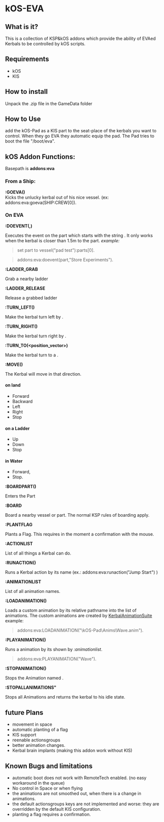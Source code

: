 # kOS-EVA

## What is it?
This is a collection of KSP&kOS addons which provide the ability of EVAed Kerbals to be controlled by kOS scripts.

## Requirements

* kOS
* KIS

## How to install

Unpack the .zip file in the GameData folder

## How to Use
add the kOS-Pad as a KIS part to the seat-place of the kerbals you want to control. When they go EVA they automatic equip the pad.
The Pad tries to boot the file "/boot/eva". 

## kOS Addon Functions:
 
Basepath is **addons:eva**  
 
### From a Ship:

**:GOEVA(<crewmember>)**  
Kicks the unlucky kerbal out of his nice vessel. (ex: addons:eva:goeva(SHIP:CREW[0]).

### On EVA

**:DOEVENT(<part>,<eventname>)**  

Executes the event on the part which starts with the string <eventname>. It only works when the kerbal is closer than 1.5m to the part. 
*example:* 
>set part to vessel("pad test"):parts[0].  

>addons:eva:doevent(part,"Store Experiments").
 
**:LADDER_GRAB**

Grab a nearby ladder

**:LADDER_RELEASE**

Release a grabbed ladder


**:TURN_LEFT(<degrees>)** 

Make the kerbal turn left by <deg>.


**:TURN_RIGHT(<degrees>)**

Make the kerbal turn right by <deg>.


**:TURN_TO(<position_vector>)** 

Make the kerbal turn to a <vector>.



**:MOVE(<what>)**

The Kerbal will move in that direction.

#### on land ####
* Forward
* Backward
* Left
* Right
* Stop


#### on a Ladder ####
* Up
* Down
* Stop


#### in Water ####
* Forward,
* Stop.


**:BOARDPART(<Part>)** 

Enters the Part


**:BOARD**

Board a nearby vessel or part. The normal KSP rules of boarding apply.

**:PLANTFLAG** 

Plants a Flag. This requires in the moment a confirmation with the mouse.


**:ACTIONLIST** 

List of all things a Kerbal can do.


**:RUNACTION(<Actionname>)** 

Runs a Kerbal action by its name (ex.: addons:eva:runaction("Jump Start") )


**:ANIMATIONLIST**

List of all animation names.


**:LOADANIMATION(<path>)**

Loads a custom animation by its relative pathname into the list of animations. The custom animations are created by [KerbalAnimationSuite](http://forum.kerbalspaceprogram.com/index.php?/topic/117663-113-kerbal-animation-suite/ )
example:

> addons:eva:LOADANIMATION("\kOS-Pad\Anims\Wave.anim").


**:PLAYANIMATION(<name>)** 

Runs a animation by its <name> shown by *:animationlist*.

> addons:eva:PLAYANIMATION("Wave").



**:STOPANIMATION(<name>)** 

Stops the Animation named <name>.

 
**:STOPALLANIMATIONS"** 

Stops all Animations and returns the kerbal to his idle state.




## future Plans

* movement in space
* automatic planting of a flag
* KIS support
* reenable actionsgroups
* better animation changes.
* Kerbal brain implants (making this addon work without KIS)



## Known Bugs and limitations

* automatic boot does not work with RemoteTech enabled. (no easy workaround in the queue)
* No control in Space or when flying
* the animations are not smoothed out, when there is a change in animations.
* the default actionsgroups keys are not implemented and worse: they are overridden by the default KIS configuration.
* planting a flag requires a confirmation. 


